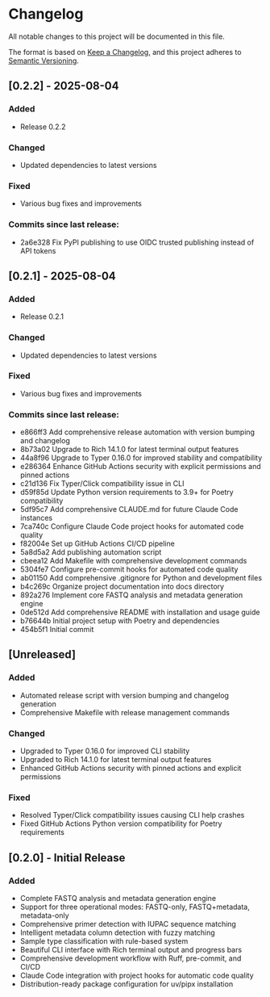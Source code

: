 # Changelog

All notable changes to this project will be documented in this file.

The format is based on [Keep a Changelog](https://keepachangelog.com/en/1.0.0/),
and this project adheres to [Semantic Versioning](https://semver.org/spec/v2.0.0.html).

## [0.2.2] - 2025-08-04

### Added
- Release 0.2.2

### Changed
- Updated dependencies to latest versions

### Fixed
- Various bug fixes and improvements

### Commits since last release:
- 2a6e328 Fix PyPI publishing to use OIDC trusted publishing instead of API tokens


## [0.2.1] - 2025-08-04

### Added
- Release 0.2.1

### Changed
- Updated dependencies to latest versions

### Fixed
- Various bug fixes and improvements

### Commits since last release:
- e866ff3 Add comprehensive release automation with version bumping and changelog
- 8b73a02 Upgrade to Rich 14.1.0 for latest terminal output features
- 44a8f96 Upgrade to Typer 0.16.0 for improved stability and compatibility
- e286364 Enhance GitHub Actions security with explicit permissions and pinned actions
- c21d136 Fix Typer/Click compatibility issue in CLI
- d59f85d Update Python version requirements to 3.9+ for Poetry compatibility
- 5df95c7 Add comprehensive CLAUDE.md for future Claude Code instances
- 7ca740c Configure Claude Code project hooks for automated code quality
- f82004e Set up GitHub Actions CI/CD pipeline
- 5a8d5a2 Add publishing automation script
- cbeea12 Add Makefile with comprehensive development commands
- 5304fe7 Configure pre-commit hooks for automated code quality
- ab01150 Add comprehensive .gitignore for Python and development files
- b4c269c Organize project documentation into docs directory
- 892a276 Implement core FASTQ analysis and metadata generation engine
- 0de512d Add comprehensive README with installation and usage guide
- b76644b Initial project setup with Poetry and dependencies
- 454b5f1 Initial commit


## [Unreleased]

### Added
- Automated release script with version bumping and changelog generation
- Comprehensive Makefile with release management commands

### Changed
- Upgraded to Typer 0.16.0 for improved CLI stability
- Upgraded to Rich 14.1.0 for latest terminal output features
- Enhanced GitHub Actions security with pinned actions and explicit permissions

### Fixed
- Resolved Typer/Click compatibility issues causing CLI help crashes
- Fixed GitHub Actions Python version compatibility for Poetry requirements

## [0.2.0] - Initial Release

### Added
- Complete FASTQ analysis and metadata generation engine
- Support for three operational modes: FASTQ-only, FASTQ+metadata, metadata-only
- Comprehensive primer detection with IUPAC sequence matching
- Intelligent metadata column detection with fuzzy matching
- Sample type classification with rule-based system
- Beautiful CLI interface with Rich terminal output and progress bars
- Comprehensive development workflow with Ruff, pre-commit, and CI/CD
- Claude Code integration with project hooks for automatic code quality
- Distribution-ready package configuration for uv/pipx installation